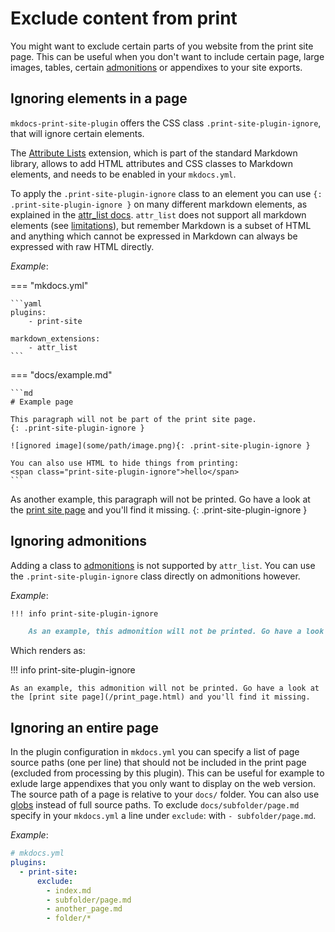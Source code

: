 # Exclude content from print

You might want to exclude certain parts of you website from the print site page. This can be useful when you don't want to include certain page, large images, tables, certain [admonitions](https://squidfunk.github.io/mkdocs-material/reference/admonitions) or appendixes to your site exports.

## Ignoring elements in a page

`mkdocs-print-site-plugin` offers the CSS class `.print-site-plugin-ignore`, that will ignore certain elements.

The [Attribute Lists](https://python-markdown.github.io/extensions/attr_list/) extension, which is part of the standard Markdown library, allows to add HTML attributes and CSS classes to Markdown elements, and needs to be enabled in your `mkdocs.yml`.

To apply the `.print-site-plugin-ignore` class to an element you can use `{: .print-site-plugin-ignore }` on many different markdown elements, as explained in the [attr_list docs](https://python-markdown.github.io/extensions/attr_list/). `attr_list` does not support all markdown elements (see [limitations](https://python-markdown.github.io/extensions/attr_list/#limitations)), but remember Markdown is a subset of HTML and anything which cannot be expressed in Markdown can always be expressed with raw HTML directly.

_Example_:

=== "mkdocs.yml"

    ```yaml
    plugins:
        - print-site

    markdown_extensions:
        - attr_list
    ```

=== "docs/example.md"

    ```md
    # Example page

    This paragraph will not be part of the print site page.
    {: .print-site-plugin-ignore }

    ![ignored image](some/path/image.png){: .print-site-plugin-ignore }

    You can also use HTML to hide things from printing:
    <span class="print-site-plugin-ignore">hello</span>
    ```

As another example, this paragraph will not be printed. Go have a look at the [print site page](/print_page.html) and you'll find it missing.
{: .print-site-plugin-ignore }

## Ignoring admonitions

Adding a class to [admonitions](https://squidfunk.github.io/mkdocs-material/reference/admonitions) is not supported by `attr_list`. You can use the `.print-site-plugin-ignore` class directly on admonitions however.

_Example_:

```markdown
!!! info print-site-plugin-ignore

    As an example, this admonition will not be printed. Go have a look at the [print site page](/print_page.html) and you'll find it missing.
```

Which renders as:

!!! info print-site-plugin-ignore

    As an example, this admonition will not be printed. Go have a look at the [print site page](/print_page.html) and you'll find it missing.


## Ignoring an entire page

In the plugin configuration in `mkdocs.yml` you can specify a list of page source paths (one per line) that should not be included in the print page (excluded from processing by this plugin). This can be useful for example to exlude large appendixes that you only want to display on the web version. The source path of a page is relative to your `docs/` folder. You can also use [globs](https://docs.python.org/3/library/glob.html) instead of full source paths. To exclude `docs/subfolder/page.md` specify in your `mkdocs.yml` a line under `exclude`: with `- subfolder/page.md`. 

_Example_:

```yml
# mkdocs.yml
plugins:
  - print-site:
      exclude:
        - index.md
        - subfolder/page.md
        - another_page.md
        - folder/*
```